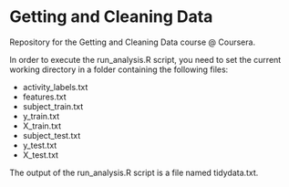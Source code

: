 Getting and Cleaning Data
=========================

Repository for the Getting and Cleaning Data course @ Coursera.

In order to execute the run_analysis.R script, you need to set the current working directory in a folder containing the
following files:

- activity_labels.txt
- features.txt
- subject_train.txt
- y_train.txt
- X_train.txt
- subject_test.txt
- y_test.txt
- X_test.txt

The output of the run_analysis.R script is a file named tidydata.txt.

